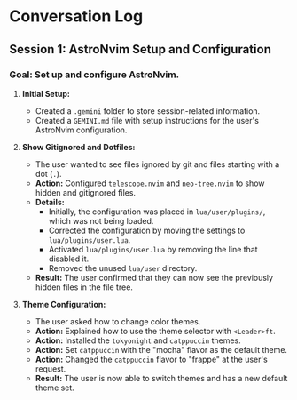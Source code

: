 # Conversation Log

## Session 1: AstroNvim Setup and Configuration

### Goal: Set up and configure AstroNvim.

1.  **Initial Setup:**
    - Created a `.gemini` folder to store session-related information.
    - Created a `GEMINI.md` file with setup instructions for the user's AstroNvim configuration.

2.  **Show Gitignored and Dotfiles:**
    - The user wanted to see files ignored by git and files starting with a dot (`.`).
    - **Action:** Configured `telescope.nvim` and `neo-tree.nvim` to show hidden and gitignored files.
    - **Details:**
        - Initially, the configuration was placed in `lua/user/plugins/`, which was not being loaded.
        - Corrected the configuration by moving the settings to `lua/plugins/user.lua`.
        - Activated `lua/plugins/user.lua` by removing the line that disabled it.
        - Removed the unused `lua/user` directory.
    - **Result:** The user confirmed that they can now see the previously hidden files in the file tree.

3.  **Theme Configuration:**
    - The user asked how to change color themes.
    - **Action:** Explained how to use the theme selector with `<Leader>ft`.
    - **Action:** Installed the `tokyonight` and `catppuccin` themes.
    - **Action:** Set `catppuccin` with the "mocha" flavor as the default theme.
    - **Action:** Changed the `catppuccin` flavor to "frappe" at the user's request.
    - **Result:** The user is now able to switch themes and has a new default theme set.
